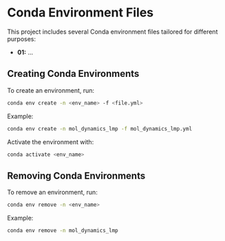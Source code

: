 # Conda Environment Files

This project includes several Conda environment files tailored for different purposes:

- **01:** ...

## Creating Conda Environments

To create an environment, run:

```bash
conda env create -n <env_name> -f <file.yml>
```
Example:
```bash
conda env create -n mol_dynamics_lmp -f mol_dynamics_lmp.yml
```
Activate the environment with:
```bash
conda activate <env_name>
```
## Removing Conda Environments

To remove an environment, run:
```bash
conda env remove -n <env_name>
```
Example:
```bash
conda env remove -n mol_dynamics_lmp
```